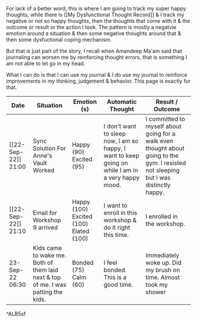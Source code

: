 For lack of a better word, this is where I am going to track my super happy thoughts, while there is [[My Dysfunctional Thought Record]] & I track my negative or not so happy thoughts, then the thoughts that come with it & the outcome or result or the action I took. 
The pattern is mostly a negatvie emotion around a situation & then some negative thoughts around that & then some dysfuctional coping mechanism.

But that is just part of the story, I recall when Amandeep Ma'am said that journaling can worsen me by reinforcing thought errors, that is something I am not able to let go in my head. 

What I can do is that I can use my journal & I do use my journal to reinforce improvements in my thinking, judgement & behavior. 
This page is exactly for that.

| Date                | Situation                                                                         | Emotion (s)                            | Automatic Thought                                                                                  | Result / Outcome                                                                                                                      |
| ------------------- | --------------------------------------------------------------------------------- | -------------------------------------- | -------------------------------------------------------------------------------------------------- | ------------------------------------------------------------------------------------------------------------------------------------- |
| [[22-Sep-22]] 21:00 | Sync Solution For Anne's Vault Worked                                             | Happy (90) Excited (95)                | I don't want to sleep now, I am so happy, I want to keep going on while I am in a very happy mood. | I committed to myself about going for a walk even thought about going to the gym. I resisted not sleeping but I was distinctly happy. |
| [[22-Sep-22]] 21:10 | Email for Workshop 9 arrived                                                      | Happy (100) Excited (100) Elated (100) | I want to enroll in this workshop & do it right this time.                                         | I enrolled in the workshop.                                                                                                           |
| 23-Sep-22 06:30     | Kids came to wake me. Both of them laid next & top of me. I was patting the kids. | Bonded (75) Calm (60)                  | I feel bonded. This is a good time.                                                                | Immediately woke up. Did my brush on time. Almost took my shower                                                                      |
^ALB5sf